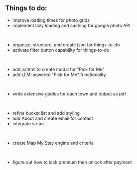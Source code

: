 ## Things to do:
- improve loading times for photo grids
- implement lazy loading and caching for google photo API
<br>

- organize, structure, and create json for things-to-do
- activate filter button capability for things-to-do
<br>

- add js/html to create modal for "Pick for Me"
- add LLM-powered "Pick for Me" functionality
<br>

- write extensive guides for each town and output as pdf
<br>

- refine bucket list and add styling
- add About and create email for contact
- integrate stripe
<br>

- create Map My Stay engine and criteria
<br>

- figure out how to lock premium then unlock after payment
